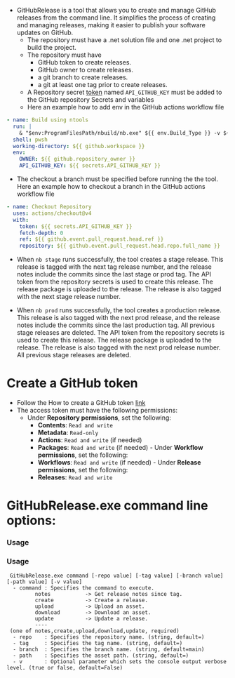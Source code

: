 - GitHubRelease is a tool that allows you to create and manage GitHub releases from the command line. It simplifies the process of creating and managing releases, making it easier to publish your software updates on GitHub.
  - The repository must have a .net solution file and one .net project to build the project.
  - The repository must have
    - GitHub token to create releases.
    - GitHub owner to create releases.
    - a git branch to create releases.
    - a git at least one tag prior to create releases.
  - A Repository secret [token](#create-a-github-token) named `API_GITHUB_KEY` must be added to the GitHub repository Secrets and variables
  - Here an example how to add env in the GitHub actions workflow file 
```yml
- name: Build using ntools
  run: |
    & "$env:ProgramFilesPath/nbuild/nb.exe" ${{ env.Build_Type }} -v ${{ env.Enable_Logging }}
  shell: pwsh
  working-directory: ${{ github.workspace }}
  env:
    OWNER: ${{ github.repository_owner }}
    API_GITHUB_KEY: ${{ secrets.API_GITHUB_KEY }}
```
  - The checkout a branch must be specified before running the the tool. Here an example how to checkout a branch in the GitHub actions workflow file

```yml
- name: Checkout Repository
  uses: actions/checkout@v4
  with:
    token: ${{ secrets.API_GITHUB_KEY }}
    fetch-depth: 0
    ref: ${{ github.event.pull_request.head.ref }}
    repository: ${{ github.event.pull_request.head.repo.full_name }}
```

- When `nb stage` runs successfully, the tool creates a stage release. This release is tagged with the next tag release number, and the release notes include the commits since the last stage or prod tag. The API token from the repository secrets is used to create this release.  The release package is uploaded to the release. The release is also tagged with the next stage release number.

- When `nb prod` runs successfully, the tool creates a production release. This release is also tagged with the next prod release, and the release notes include the commits since the last production tag. All previous stage releases are deleted. The API token from the repository secrets is used to create this release. The release package is uploaded to the release. The release is also tagged with the next prod release number. All previous stage releases are deleted.

# Create a GitHub token

- Follow the How to create a GitHub token [link](https://docs.github.com/en/github/authenticating-to-github/keeping-your-account-and-data-secure/creating-a-personal-access-token)
- The access token must have the following permissions:
     - Under **Repository permissions**, set the following:
        - **Contents**: `Read and write`
        - **Metadata**: `Read-only`
        - **Actions**: `Read and write` (if needed)
        - **Packages**: `Read and write` (if needed)
      - Under **Workflow permissions**, set the following:
        - **Workflows**: `Read and write` (if needed)
      - Under **Release permissions**, set the following:
        - **Releases**: `Read and write`
  
# GitHubRelease.exe command line options:
### Usage
### Usage
```batch
 GitHubRelease.exe command [-repo value] [-tag value] [-branch value] [-path value] [-v value]
  - command : Specifies the command to execute.
         notes           -> Get release notes since tag.
         create          -> Create a release.
         upload          -> Upload an asset.
         download        -> Download an asset.
         update          -> Update a release.
         ----
 (one of notes,create,upload,download,update, required)
  - repo    : Specifies the repository name. (string, default=)
  - tag     : Specifies the tag name. (string, default=)
  - branch  : Specifies the branch name. (string, default=main)
  - path    : Specifies the asset path. (string, default=)
  - v       : Optional parameter which sets the console output verbose level. (true or false, default=False)
```
